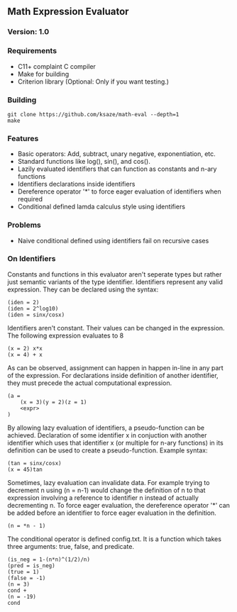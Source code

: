 ## Math Expression Evaluator
### Version: 1.0

### Requirements
- C11+ complaint C compiler
- Make for building
- Criterion library (Optional: Only if you want testing.) 

### Building
```
git clone https://github.com/ksaze/math-eval --depth=1
make
```

### Features
- Basic operators: Add, subtract, unary negative, exponentiation, etc.
- Standard functions like log(), sin(), and cos().
- Lazily evaluated identifiers that can function as constants and n-ary functions
- Identifiers declarations inside identifiers
- Dereference operator '*' to force eager evaluation of identifiers when required
- Conditional defined lamda calculus style using identifiers

### Problems
- Naive conditional defined using identifiers fail on recursive cases

### On Identifiers
Constants and functions in this evaluator aren't seperate types but rather just semantic variants of the type identifier.
Identifiers represent any valid expression. They can be declared using the syntax:
```
(iden = 2)
(iden = 2^log10)
(iden = sinx/cosx)
```

Identifiers aren't constant. Their values can be changed in the expression.
The following expression evaluates to 8
```
(x = 2) x*x
(x = 4) + x
```
As can be observed, assignment can happen in happen in-line in any part of the expression.
For declarations inside definition of another identifier, they must precede the actual computational expression.
```
(a = 
    (x = 3)(y = 2)(z = 1)
    <expr>
)
```

By allowing lazy evaluation of identifiers, a pseudo-function can be achieved.
Declaration of some identifier x in conjuction with another identifier which uses that identifier x (or multiple for n-ary functions) in its definition can be used to create a pseudo-function.
Example syntax:
```
(tan = sinx/cosx)
(x = 45)tan 
```

Sometimes, lazy evaluation can invalidate data. For example trying to decrement n using (n = n-1) would change the definition of n to that expression involving a reference to identifier n instead of actually decrementing n.
To force eager evaluation, the dereference operator '*' can be added before an identifier to force eager evaluation in the definition.
```
(n = *n - 1)
```

The conditional operator is defined config.txt. It is a function which takes three arguments: true, false, and predicate.
```
(is_neg = 1-(n*n)^(1/2)/n)
(pred = is_neg)
(true = 1)
(false = -1)
(n = 3)
cond +
(n = -19)
cond
```
